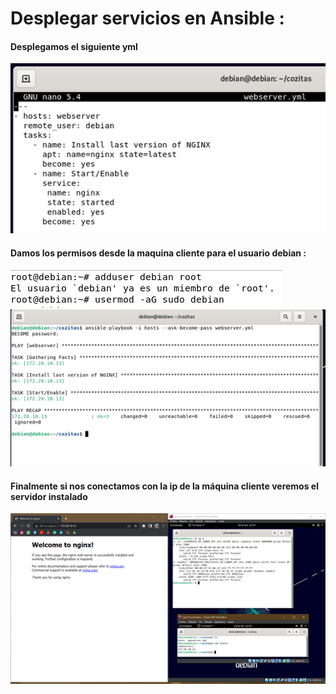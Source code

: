 # Desplegar servicios en Ansible :
#### Desplegamos el siguiente yml 
![Instalación](./imagenes/5.png "instalacion")
#### Damos los permisos desde la maquina cliente para el usuario debian :
![Instalación](./imagenes/6.png "instalacion")
![Instalación](./imagenes/7.png "instalacion")
#### Finalmente si nos conectamos con la ip de la máquina cliente veremos el servidor instalado 
![Instalación](./imagenes/8.png "instalacion")
